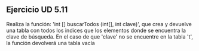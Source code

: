 ## Ejercicio UD 5.11
Realiza la función: 'int [] buscarTodos (int[], int clave)', que crea y devuelve una tabla con todos los indices que los elementos donde se encuentra la clave de búsqueda. En el caso de que 'clave' no se encuentre en la tabla 't', la función devolverá una tabla vacía
